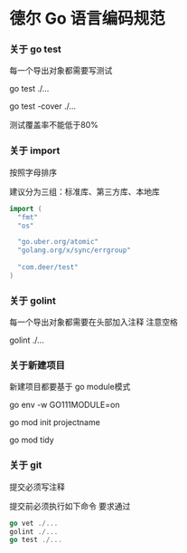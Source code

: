 # 德尔 Go 语言编码规范

### 关于 go test

每一个导出对象都需要写测试

go test ./...

go test -cover ./...

测试覆盖率不能低于80%

### 关于 import

按照字母排序

建议分为三组：标准库、第三方库、本地库

```go
import (
  "fmt"
  "os"

  "go.uber.org/atomic"
  "golang.org/x/sync/errgroup"
  
  "com.deer/test"
)
```



### 关于 golint

每一个导出对象都需要在头部加入注释 注意空格

golint ./...

### 关于新建项目

新建项目都要基于 go module模式

go env -w GO111MODULE=on

go mod init projectname

go mod tidy

### 关于 git

提交必须写注释

提交前必须执行如下命令 要求通过

```go
go vet ./...
golint ./...
go test ./...
```


[Uber Go 语言编码规范]: https://github.com/xxjwxc/uber_go_guide_cn

